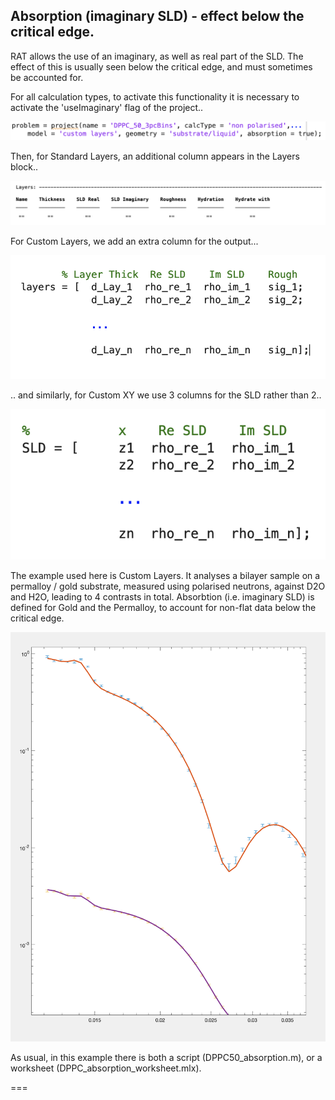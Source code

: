 

## Absorption (imaginary SLD) - effect below the critical edge.

RAT allows the use of an imaginary, as well as real part of the SLD. The effect
of this is usually seen below the critical edge, and must sometimes be accounted
for.

For all calculation types, to activate this functionality it is necessary to
activate the 'useImaginary' flag of the project..

![project](./images/project.png)

Then, for Standard Layers, an additional column appears in the Layers block..

![stanlay](./images/stanLay.png)

For Custom Layers, we add an extra column for the output...

![custLay](./images/custLay.png)

.. and similarly, for Custom XY we use 3 columns for the SLD rather than 2..

![custXY](./images/custXY.png)

The example used here is Custom Layers. It analyses a bilayer sample on a permalloy / gold
substrate, measured using polarised neutrons, against D2O and H2O, leading to
4 contrasts in total. Absorbtion (i.e. imaginary SLD) is defined for Gold and
the Permalloy, to account for non-flat data below the critical edge. 

![ce](./images/critEdge.png)

As usual, in this example there is both a script (DPPC50_absorption.m), or a
worksheet (DPPC_absorption_worksheet.mlx).


===

